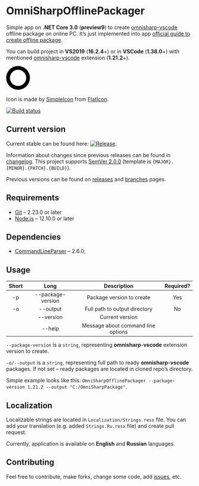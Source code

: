 # OmniSharpOfflinePackager

Simple app on **.NET Core 3.0** (**preview9**) to create [omnisharp-vscode](https://github.com/OmniSharp/omnisharp-vscode) offline package on online PC. It’s just implemented into app [official guide to create offline package](https://github.com/OmniSharp/omnisharp-vscode/wiki/Installing-the-C%23-extension-to-a-computer-without-internet-connectivity#installing-on-a-computer-that-cannot-connect-to-the-internet).

You can build project in **VS2019** (**16.2.4**+) or in **VSCode** (**1.38.0**+) with mentioned [omnisharp-vscode](https://github.com/OmniSharp/omnisharp-vscode) extension (**1.21.2**+).

![icon](OmniSharpOfflinePackager/Resources/icon.png)

Icon is made by [SimpleIcon](https://www.flaticon.com/authors/simpleicon) from [FlatIcon](https://www.flaticon.com).

[![Build status](https://ci.appveyor.com/api/projects/status/lsal8vau7s1jw1c7?svg=true)](https://ci.appveyor.com/project/Gigas002/omnisharpofflinepackager)

## Current version

Current stable can be found here: [![Release](https://img.shields.io/github/release/Gigas002/OmniSharpOfflinePackager.svg)](https://github.com/Gigas002/OmniSharpOfflinePackager/releases/latest).

Information about changes since previous releases can be found in [changelog](https://github.com/Gigas002/OmniSharpOfflinePackager/blob/master/CHANGELOG.md). This project supports [SemVer 2.0.0](https://semver.org/) (template is `{MAJOR}.{MINOR}.{PATCH}.{BUILD}`).

Previous versions can be found on [releases](https://github.com/Gigas002/OmniSharpOfflinePackager/releases) and [branches](https://github.com/Gigas002/OmniSharpOfflinePackager/branches) pages.

## Requirements

- [Git](https://git-scm.com/downloads) – 2.23.0 or later
- [Node.js](https://nodejs.org/en/download/current/) – 12.10.0 or later

## Dependencies

- [CommandLineParser](https://www.nuget.org/packages/CommandLineParser/) – 2.6.0;

## Usage

| Short |       Long        |            Description             | Required? |
| :---: | :---------------: | :--------------------------------: | :-------: |
|  -p   | --package-version |     Package version to create      |    Yes    |
|  -o   |     --output      |   Full path to output directory    |    No     |
|       |     --version     |          Current version           |           |
|       |      --help       | Message about command line options |           |

`--package-version` is a `string`, representing **omnisharp-vscode** extension version to create.

`-o/--output` is a `string`, representing full path to ready **omnisharp-vscode** packages. If not set – ready packages are located in cloned repo’s directory.

Simple example looks like this: `OmniSharpOfflinePackager --package-version 1.21.2 --output "C:/OmniSharpPackage"`.

## Localization

Localizable strings are located in `Localization/Strings.resx` file. You can add your translation (e.g. added `Strings.Ru.resx` file) and create pull request.

Currently, application is available on **English** and **Russian** languages.

## Contributing

Feel free to contribute, make forks, change some code, add [issues](https://github.com/Gigas002/OmniSharpOfflinePackager/issues), etc.

